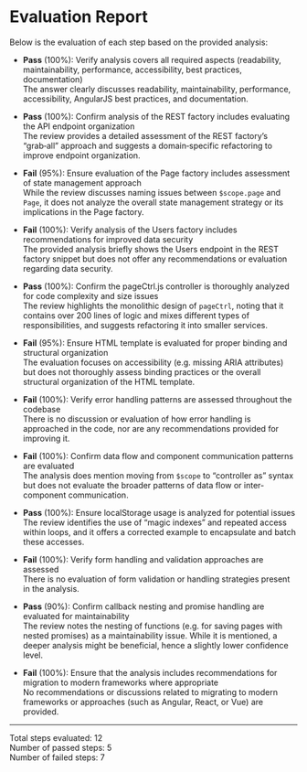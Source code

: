 # Evaluation Report

Below is the evaluation of each step based on the provided analysis:

- **Pass** (100%): Verify analysis covers all required aspects (readability, maintainability, performance, accessibility, best practices, documentation)  
  The answer clearly discusses readability, maintainability, performance, accessibility, AngularJS best practices, and documentation.

- **Pass** (100%): Confirm analysis of the REST factory includes evaluating the API endpoint organization  
  The review provides a detailed assessment of the REST factory’s “grab‑all” approach and suggests a domain‑specific refactoring to improve endpoint organization.

- **Fail** (95%): Ensure evaluation of the Page factory includes assessment of state management approach  
  While the review discusses naming issues between `$scope.page` and `Page`, it does not analyze the overall state management strategy or its implications in the Page factory.

- **Fail** (100%): Verify analysis of the Users factory includes recommendations for improved data security  
  The provided analysis briefly shows the Users endpoint in the REST factory snippet but does not offer any recommendations or evaluation regarding data security.

- **Pass** (100%): Confirm the pageCtrl.js controller is thoroughly analyzed for code complexity and size issues  
  The review highlights the monolithic design of `pageCtrl`, noting that it contains over 200 lines of logic and mixes different types of responsibilities, and suggests refactoring it into smaller services.

- **Fail** (95%): Ensure HTML template is evaluated for proper binding and structural organization  
  The evaluation focuses on accessibility (e.g. missing ARIA attributes) but does not thoroughly assess binding practices or the overall structural organization of the HTML template.

- **Fail** (100%): Verify error handling patterns are assessed throughout the codebase  
  There is no discussion or evaluation of how error handling is approached in the code, nor are any recommendations provided for improving it.

- **Fail** (100%): Confirm data flow and component communication patterns are evaluated  
  The analysis does mention moving from `$scope` to “controller as” syntax but does not evaluate the broader patterns of data flow or inter-component communication.

- **Pass** (100%): Ensure localStorage usage is analyzed for potential issues  
  The review identifies the use of “magic indexes” and repeated access within loops, and it offers a corrected example to encapsulate and batch these accesses.

- **Fail** (100%): Verify form handling and validation approaches are assessed  
  There is no evaluation of form validation or handling strategies present in the analysis.

- **Pass** (90%): Confirm callback nesting and promise handling are evaluated for maintainability  
  The review notes the nesting of functions (e.g. for saving pages with nested promises) as a maintainability issue. While it is mentioned, a deeper analysis might be beneficial, hence a slightly lower confidence level.

- **Fail** (100%): Ensure that the analysis includes recommendations for migration to modern frameworks where appropriate  
  No recommendations or discussions related to migrating to modern frameworks or approaches (such as Angular, React, or Vue) are provided.

---

Total steps evaluated: 12  
Number of passed steps: 5  
Number of failed steps: 7